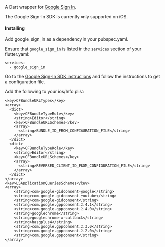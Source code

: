 A Dart wrapper for [Google Sign In](https://developers.google.com/identity/).

The Google Sign-In SDK is currently only supported on iOS.

#### Installing

Add google_sign_in as a dependency in your pubspec.yaml.

Ensure that ```google_sign_in``` is listed in the ```services``` section of
your flutter.yaml:

    services:
      - google_sign_in

Go to the [Google Sign-In SDK instructions](https://developers.google.com/identity/sign-in/ios/sdk/)
and follow the instructions to get a configuration file.

Add the following to your ios/Info.plist:

    <key>CFBundleURLTypes</key>
    <array>
      <dict>
        <key>CFBundleTypeRole</key>
        <string>Editor</string>
        <key>CFBundleURLSchemes</key>
        <array>
          <string>BUNDLE_ID_FROM_CONFIGURATION_FILE</string>
        </array>
      </dict>
      <dict>
        <key>CFBundleTypeRole</key>
        <string>Editor</string>
        <key>CFBundleURLSchemes</key>
        <array>
          <string>REVERSED_CLIENT_ID_FROM_CONFIGURATION_FILE</string>
        </array>
      </dict>
    </array>
    <key>LSApplicationQueriesSchemes</key>
    <array>
        <string>com-google-gidconsent-google</string>
        <string>com-google-gidconsent-youtube</string>
        <string>com-google-gidconsent</string>
        <string>com.google.gppconsent.2.4.1</string>
        <string>com.google.gppconsent.2.4.0</string>
        <string>googlechrome</string>
        <string>googlechrome-x-callback</string>
        <string>hasgplus4</string>
        <string>com.google.gppconsent.2.3.0</string>
        <string>com.google.gppconsent.2.2.0</string>
        <string>com.google.gppconsent</string>
    </array>

